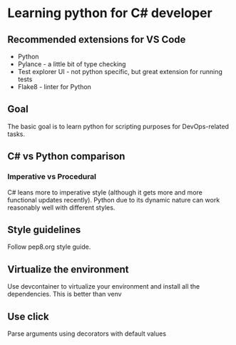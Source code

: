 # Learning python for C# developer

## Recommended extensions for VS Code

- Python
- Pylance - a little bit of type checking
- Test explorer UI - not python specific, but great extension for running tests
- Flake8 - linter for Python

## Goal

The basic goal is to learn python for scripting purposes for DevOps-related tasks.

## C# vs Python comparison

### Imperative vs Procedural

C# leans more to imperative style (although it gets more and more functional updates recently). Python due to its dynamic nature can work reasonably well with different styles.

## Style guidelines

Follow pep8.org style guide.

## Virtualize the environment

Use devcontainer to virtualize your environment and install all the dependencies. This is better than venv

## Use click

Parse arguments using decorators with default values


